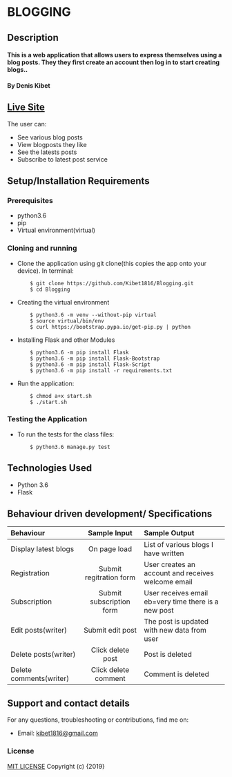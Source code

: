 # BLOGGING

## Description
#### This is a web application that allows users to express themselves using a blog posts. They they first create an account then log in to start creating blogs..
#### By **Denis Kibet**
## [Live Site](https://infinite-dawn-83643.herokuapp.com/)
The user can:
* See various blog posts
* View blogposts they like
* See the latests posts
* Subscribe to latest post service
## Setup/Installation Requirements
### Prerequisites
* python3.6
* pip
* Virtual environment(virtual)

### Cloning and running
* Clone the application using git clone(this copies the app onto your device). In terminal:

          $ git clone https://github.com/Kibet1816/Blogging.git
          $ cd Blogging

* Creating the virtual environment

          $ python3.6 -m venv --without-pip virtual
          $ source virtual/bin/env
          $ curl https://bootstrap.pypa.io/get-pip.py | python

* Installing Flask and other Modules

          $ python3.6 -m pip install Flask
          $ python3.6 -m pip install Flask-Bootstrap
          $ python3.6 -m pip install Flask-Script
          $ python3.6 -m pip install -r requirements.txt

* Run the application:

          $ chmod a+x start.sh
          $ ./start.sh
### Testing the Application
* To run the tests for the class files:

          $ python3.6 manage.py test

## Technologies Used
* Python 3.6
* Flask
## Behaviour driven development/ Specifications

| Behaviour |  Sample Input | Sample Output |
| :---------------- | :---------------: | :------------------ |
| Display latest blogs | On page load | List of various blogs I have written |
| Registration | Submit regitration form | User creates an account and receives welcome email |
| Subscription | Submit subscription form| User receives email eb=very time there is a new post|
| Edit posts(writer) | Submit edit post | The post is updated with new data from user |
| Delete posts(writer) | Click delete post | Post is deleted |
| Delete comments(writer) | Click delete comment | Comment is deleted |

## Support and contact details
For any questions, troubleshooting or contributions,  find me on:
* Email: kibet1816@gmail.com
### License
[MIT LICENSE](https://github.com/Kibet1816/Blogging/blob/master/license.md)
Copyright (c) {2019} 
